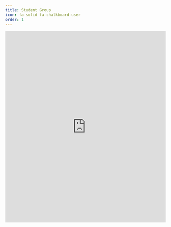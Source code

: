 ```yaml
---
title: Student Group
icon: fa-solid fa-chalkboard-user
order: 1
---
```



<iframe 
  src="https://calendar.google.com/calendar/embed?height=600&wkst=2&ctz=Europe%2FBudapest&bgcolor=%23ffffff&showTitle=0&showCalendars=0&mode=WEEK&src=dmVyc2VueXByb2dyYW1vemFzQGdtYWlsLmNvbQ&color=%23AD1457"
  style="border-width:0"
  width="100%"
  height="600"
  frameborder="0"
  scrolling="no">
</iframe>
